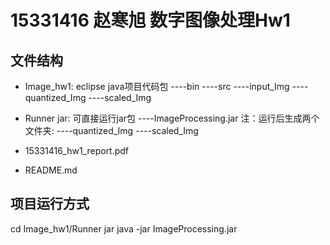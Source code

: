 # 15331416 赵寒旭 数字图像处理Hw1
## 文件结构
* Image_hw1: eclipse java项目代码包
----bin
----src
----input_Img
----quantized_Img
----scaled_Img

* Runner jar: 可直接运行jar包
----ImageProcessing.jar
注：运行后生成两个文件夹:
----quantized_Img
----scaled_Img

* 15331416_hw1_report.pdf

* README.md

## 项目运行方式
cd Image_hw1/Runner jar
java -jar ImageProcessing.jar
